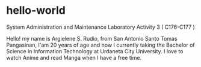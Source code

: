 # hello-world
System Administration and Maintenance Laboratory Activity 3 ( C176-C177 )


Hello! my name is Argielene S. Rudio, from San Antonio Santo Tomas Pangasinan, I'am 20 years of age and now I currently taking the Bachelor of Science in Information Technology at Urdaneta City University. I love to watch Anime and read Manga when I have a free time. 
